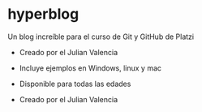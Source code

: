 # hyperblog
Un blog increíble para el curso de Git y GitHub de Platzi

* Creado por el Julian Valencia
* Incluye ejemplos en Windows, linux y mac
* Disponible para todas las edades

* Creado por el Julian Valencia